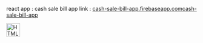 react app : cash sale bill app 
link : <a href="cash-sale-bill-app.firebaseapp.com"> cash-sale-bill-app.firebaseapp.comcash-sale-bill-app </a>

<a href="https://developer.mozilla.org/en-US/docs/Glossary/HTML5" target="_blank" rel="noreferrer"><img src="https://raw.githubusercontent.com/danielcranney/readme-generator/main/public/icons/skills/html5-colored.svg" width="36" height="36" alt="HTML5" /></a>
